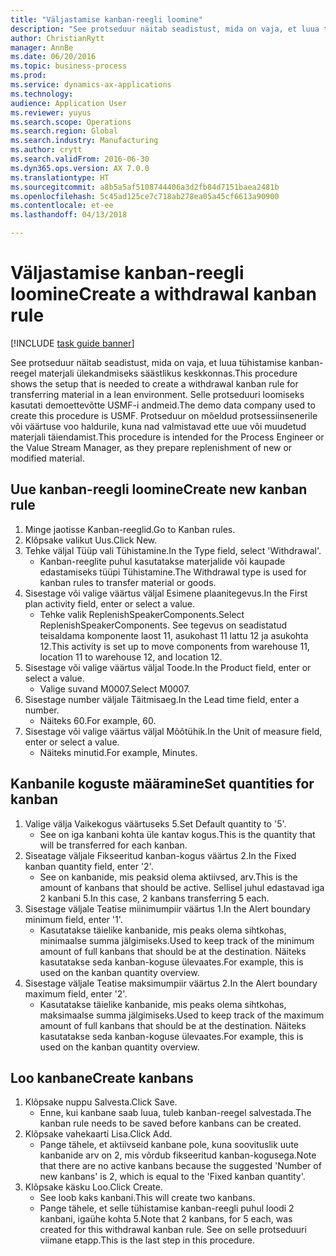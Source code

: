 ```yaml
--- 
title: "Väljastamise kanban-reegli loomine"
description: "See protseduur näitab seadistust, mida on vaja, et luua tühistamise kanban-reegel materjali ülekandmiseks säästlikus keskkonnas."
author: ChristianRytt
manager: AnnBe
ms.date: 06/20/2016
ms.topic: business-process
ms.prod: 
ms.service: dynamics-ax-applications
ms.technology: 
audience: Application User
ms.reviewer: yuyus
ms.search.scope: Operations
ms.search.region: Global
ms.search.industry: Manufacturing
ms.author: crytt
ms.search.validFrom: 2016-06-30
ms.dyn365.ops.version: AX 7.0.0
ms.translationtype: HT
ms.sourcegitcommit: a8b5a5af5108744406a3d2fb84d7151baea2481b
ms.openlocfilehash: 5c45ad125ce7c718ab278ea05a45cf6613a90900
ms.contentlocale: et-ee
ms.lasthandoff: 04/13/2018

---
```

# <a name="create-a-withdrawal-kanban-rule"></a><span data-ttu-id="68b08-103">Väljastamise kanban-reegli loomine</span><span class="sxs-lookup"><span data-stu-id="68b08-103">Create a withdrawal kanban rule</span></span>

[!INCLUDE [task guide banner](../../includes/task-guide-banner.md)]

<span data-ttu-id="68b08-104">See protseduur näitab seadistust, mida on vaja, et luua tühistamise kanban-reegel materjali ülekandmiseks säästlikus keskkonnas.</span><span class="sxs-lookup"><span data-stu-id="68b08-104">This procedure shows the setup that is needed to create a withdrawal kanban rule for transferring material in a lean environment.</span></span> <span data-ttu-id="68b08-105">Selle protseduuri loomiseks kasutati demoettevõtte USMF-i andmeid.</span><span class="sxs-lookup"><span data-stu-id="68b08-105">The demo data company used to create this procedure is USMF.</span></span> <span data-ttu-id="68b08-106">Protseduur on mõeldud protsessiinsenerile või väärtuse voo haldurile, kuna nad valmistavad ette uue või muudetud materjali täiendamist.</span><span class="sxs-lookup"><span data-stu-id="68b08-106">This procedure is intended for the Process Engineer or the Value Stream Manager, as they prepare replenishment of new or modified material.</span></span>


## <a name="create-new-kanban-rule"></a><span data-ttu-id="68b08-107">Uue kanban-reegli loomine</span><span class="sxs-lookup"><span data-stu-id="68b08-107">Create new kanban rule</span></span>
1. <span data-ttu-id="68b08-108">Minge jaotisse Kanban-reeglid.</span><span class="sxs-lookup"><span data-stu-id="68b08-108">Go to Kanban rules.</span></span>
2. <span data-ttu-id="68b08-109">Klõpsake valikut Uus.</span><span class="sxs-lookup"><span data-stu-id="68b08-109">Click New.</span></span>
3. <span data-ttu-id="68b08-110">Tehke väljal Tüüp vali Tühistamine.</span><span class="sxs-lookup"><span data-stu-id="68b08-110">In the Type field, select 'Withdrawal'.</span></span>
    * <span data-ttu-id="68b08-111">Kanban-reeglite puhul kasutatakse materjalide või kaupade edastamiseks tüüpi Tühistamine.</span><span class="sxs-lookup"><span data-stu-id="68b08-111">The Withdrawal type is used for kanban rules to transfer material or goods.</span></span>  
4. <span data-ttu-id="68b08-112">Sisestage või valige väärtus väljal Esimene plaanitegevus.</span><span class="sxs-lookup"><span data-stu-id="68b08-112">In the First plan activity field, enter or select a value.</span></span>
    * <span data-ttu-id="68b08-113">Tehke valik ReplenishSpeakerComponents.</span><span class="sxs-lookup"><span data-stu-id="68b08-113">Select ReplenishSpeakerComponents.</span></span>   <span data-ttu-id="68b08-114">See tegevus on seadistatud teisaldama komponente laost 11, asukohast 11 lattu 12 ja asukohta 12.</span><span class="sxs-lookup"><span data-stu-id="68b08-114">This activity is set up to move components from warehouse 11, location 11 to warehouse 12, and location 12.</span></span>  
5. <span data-ttu-id="68b08-115">Sisestage või valige väärtus väljal Toode.</span><span class="sxs-lookup"><span data-stu-id="68b08-115">In the Product field, enter or select a value.</span></span>
    * <span data-ttu-id="68b08-116">Valige suvand M0007.</span><span class="sxs-lookup"><span data-stu-id="68b08-116">Select M0007.</span></span>  
6. <span data-ttu-id="68b08-117">Sisestage number väljale Täitmisaeg.</span><span class="sxs-lookup"><span data-stu-id="68b08-117">In the Lead time field, enter a number.</span></span>
    * <span data-ttu-id="68b08-118">Näiteks 60.</span><span class="sxs-lookup"><span data-stu-id="68b08-118">For example, 60.</span></span>  
7. <span data-ttu-id="68b08-119">Sisestage või valige väärtus väljal Mõõtühik.</span><span class="sxs-lookup"><span data-stu-id="68b08-119">In the Unit of measure field, enter or select a value.</span></span>
    * <span data-ttu-id="68b08-120">Näiteks minutid.</span><span class="sxs-lookup"><span data-stu-id="68b08-120">For example, Minutes.</span></span>  

## <a name="set-quantities-for-kanban"></a><span data-ttu-id="68b08-121">Kanbanile koguste määramine</span><span class="sxs-lookup"><span data-stu-id="68b08-121">Set quantities for kanban</span></span>
1. <span data-ttu-id="68b08-122">Valige välja Vaikekogus väärtuseks 5.</span><span class="sxs-lookup"><span data-stu-id="68b08-122">Set Default quantity to '5'.</span></span>
    * <span data-ttu-id="68b08-123">See on iga kanbani kohta üle kantav kogus.</span><span class="sxs-lookup"><span data-stu-id="68b08-123">This is the quantity that will be transferred for each kanban.</span></span>  
2. <span data-ttu-id="68b08-124">Siseatage väljale Fikseeritud kanban-kogus väärtus 2.</span><span class="sxs-lookup"><span data-stu-id="68b08-124">In the Fixed kanban quantity field, enter '2'.</span></span>
    * <span data-ttu-id="68b08-125">See on kanbanide, mis peaksid olema aktiivsed, arv.</span><span class="sxs-lookup"><span data-stu-id="68b08-125">This is the amount of kanbans that should be active.</span></span> <span data-ttu-id="68b08-126">Sellisel juhul edastavad iga 2 kanbani 5.</span><span class="sxs-lookup"><span data-stu-id="68b08-126">In this case, 2 kanbans transferring 5 each.</span></span>  
3. <span data-ttu-id="68b08-127">Sisestage väljale Teatise miinimumpiir väärtus 1.</span><span class="sxs-lookup"><span data-stu-id="68b08-127">In the Alert boundary minimum field, enter '1'.</span></span>
    * <span data-ttu-id="68b08-128">Kasutatakse täielike kanbanide, mis peaks olema sihtkohas, minimaalse summa jälgimiseks.</span><span class="sxs-lookup"><span data-stu-id="68b08-128">Used to keep track of the minimum amount of full kanbans that should be at the destination.</span></span> <span data-ttu-id="68b08-129">Näiteks kasutatakse seda kanban-koguse ülevaates.</span><span class="sxs-lookup"><span data-stu-id="68b08-129">For example, this is used on the kanban quantity overview.</span></span>  
4. <span data-ttu-id="68b08-130">Sisestage väljale Teatise maksimumpiir väärtus 2.</span><span class="sxs-lookup"><span data-stu-id="68b08-130">In the Alert boundary maximum field, enter '2'.</span></span>
    * <span data-ttu-id="68b08-131">Kasutatakse täielike kanbanide, mis peaks olema sihtkohas, maksimaalse summa jälgimiseks.</span><span class="sxs-lookup"><span data-stu-id="68b08-131">Used to keep track of the maximum amount of full kanbans that should be at the destination.</span></span> <span data-ttu-id="68b08-132">Näiteks kasutatakse seda kanban-koguse ülevaates.</span><span class="sxs-lookup"><span data-stu-id="68b08-132">For example, this is used on the kanban quantity overview.</span></span>  

## <a name="create-kanbans"></a><span data-ttu-id="68b08-133">Loo kanbane</span><span class="sxs-lookup"><span data-stu-id="68b08-133">Create kanbans</span></span>
1. <span data-ttu-id="68b08-134">Klõpsake nuppu Salvesta.</span><span class="sxs-lookup"><span data-stu-id="68b08-134">Click Save.</span></span>
    * <span data-ttu-id="68b08-135">Enne, kui kanbane saab luua, tuleb kanban-reegel salvestada.</span><span class="sxs-lookup"><span data-stu-id="68b08-135">The kanban rule needs to be saved before kanbans can be created.</span></span>  
2. <span data-ttu-id="68b08-136">Klõpsake vahekaarti Lisa.</span><span class="sxs-lookup"><span data-stu-id="68b08-136">Click Add.</span></span>
    * <span data-ttu-id="68b08-137">Pange tähele, et aktiivseid kanbane pole, kuna soovituslik uute kanbanide arv on 2, mis võrdub fikseeritud kanban-kogusega.</span><span class="sxs-lookup"><span data-stu-id="68b08-137">Note that there are no active kanbans because the suggested 'Number of new kanbans' is 2, which is equal to the 'Fixed kanban quantity'.</span></span>  
3. <span data-ttu-id="68b08-138">Klõpsake käsku Loo.</span><span class="sxs-lookup"><span data-stu-id="68b08-138">Click Create.</span></span>
    * <span data-ttu-id="68b08-139">See loob kaks kanbani.</span><span class="sxs-lookup"><span data-stu-id="68b08-139">This will create two kanbans.</span></span>  
    * <span data-ttu-id="68b08-140">Pange tähele, et selle tühistamise kanban-reegli puhul loodi 2 kanbani, igaühe kohta 5.</span><span class="sxs-lookup"><span data-stu-id="68b08-140">Note that 2 kanbans, for 5 each, was created for this withdrawal kanban rule.</span></span>  <span data-ttu-id="68b08-141">See on selle protseduuri viimane etapp.</span><span class="sxs-lookup"><span data-stu-id="68b08-141">This is the last step in this procedure.</span></span>  


